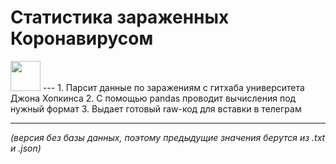 # Статистика зараженных Коронавирусом
<img src="screen1" width="48">
---
1. Парсит данные по заражениям с гитхаба университета Джона Хопкинса
2. С помощью pandas проводит вычисления под нужный формат
3. Выдает готовый raw-код для вставки в телеграм  

---
*(версия без базы данных, поэтому предыдущие значения берутся из .txt и .json)*
